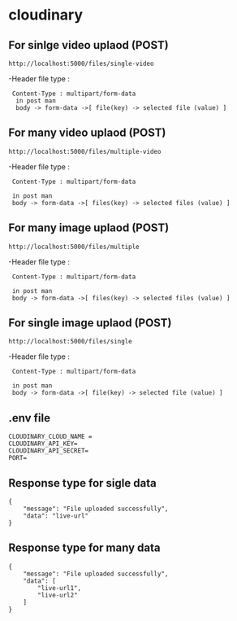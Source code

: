 
# cloudinary

## For sinlge video uplaod (POST)

```
http://localhost:5000/files/single-video

```
-Header file type : 
```
 Content-Type : multipart/form-data
  in post man
  body -> form-data ->[ file(key) -> selected file (value) ]
```

##  For many video uplaod  (POST)

```
http://localhost:5000/files/multiple-video

```
-Header file type : 
```
 Content-Type : multipart/form-data

 in post man
 body -> form-data ->[ files(key) -> selected files (value) ]
```



##  For many  image  uplaod  (POST)

```
http://localhost:5000/files/multiple

```
-Header file type : 
```
 Content-Type : multipart/form-data
 
 in post man
 body -> form-data ->[ files(key) -> selected files (value) ]
```


##  For single  image  uplaod  (POST)

```
http://localhost:5000/files/single

```
-Header file type : 
```
 Content-Type : multipart/form-data
 
 in post man
 body -> form-data ->[ file(key) -> selected file (value) ]
```


## .env file 
```
CLOUDINARY_CLOUD_NAME = 
CLOUDINARY_API_KEY= 
CLOUDINARY_API_SECRET= 
PORT= 

```
## Response type for sigle data
```
{
    "message": "File uploaded successfully",
    "data": "live-url"
}

```
## Response type for many data
```
{
    "message": "File uploaded successfully",
    "data": [
        "live-url1",
        "live-url2"
    ]
}

```